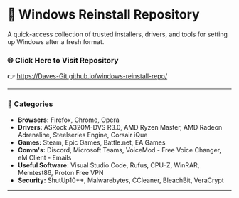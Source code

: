 # 💾 Windows Reinstall Repository

A quick-access collection of trusted installers, drivers, and tools for setting up Windows after a fresh format.

### 🌐 Click Here to Visit Repository
👉 https://Daves-Git.github.io/windows-reinstall-repo/

---

### 📂 Categories

- **Browsers:** Firefox, Chrome, Opera  
- **Drivers:** ASRock A320M-DVS R3.0, AMD Ryzen Master, AMD Radeon Adrenaline, Steelseries Engine, Corsair iQue
- **Games:** Steam, Epic Games, Battle.net, EA Games
- **Comm's:** Discord, Microsoft Teams, VoiceMod - Free Voice Changer, eM Client - Emails
- **Useful Software:** Visual Studio Code, Rufus, CPU-Z, WinRAR, Memtest86, Proton Free VPN  
- **Security:** ShutUp10++, Malwarebytes, CCleaner, BleachBit, VeraCrypt  

---
